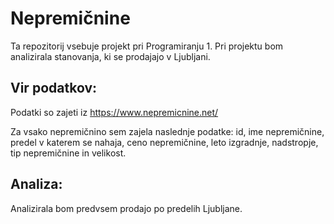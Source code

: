 # Nepremičnine

Ta repozitorij vsebuje projekt pri Programiranju 1. Pri projektu bom analizirala stanovanja, ki se prodajajo v Ljubljani.

## Vir podatkov:

Podatki so zajeti iz  https://www.nepremicnine.net/

Za vsako nepremičnino sem zajela naslednje podatke:
id, ime nepremičnine, predel v katerem se nahaja, ceno nepremičnine, leto izgradnje, nadstropje, tip nepremičnine in velikost.

## Analiza:

Analizirala bom predvsem prodajo po predelih Ljubljane.
